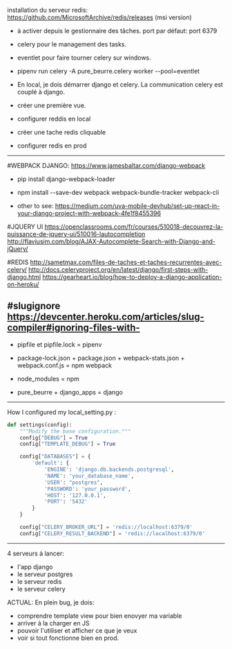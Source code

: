 installation du serveur redis: https://github.com/MicrosoftArchive/redis/releases (msi version)
- à activer depuis le gestionnaire des tâches.
port par défaut: port 6379

- celery pour le management des tasks.
- eventlet pour faire tourner celery sur windows.
- pipenv run celery -A pure_beurre.celery worker --pool=eventlet
- En local, je dois démarrer django et celery. La communication celery est couplé à django.


- créer une première vue.
- configurer reddis en local
- créer une tache redis cliquable
- configurer redis en prod

---

#WEBPACK DJANGO:
https://www.jamesbaltar.com/django-webpack
- pip install django-webpack-loader
- npm install --save-dev webpack webpack-bundle-tracker webpack-cli

- other to see: https://medium.com/uva-mobile-devhub/set-up-react-in-your-django-project-with-webpack-4fe1f8455396

#JQUERY UI
https://openclassrooms.com/fr/courses/510018-decouvrez-la-puissance-de-jquery-ui/510016-lautocompletion
http://flaviusim.com/blog/AJAX-Autocomplete-Search-with-Django-and-jQuery/

#REDIS
http://sametmax.com/files-de-taches-et-taches-recurrentes-avec-celery/
http://docs.celeryproject.org/en/latest/django/first-steps-with-django.html
https://gearheart.io/blog/how-to-deploy-a-django-application-on-heroku/


#slugignore
https://devcenter.heroku.com/articles/slug-compiler#ignoring-files-with-
--------

- pipfile et pipfile.lock = pipenv
- package-lock.json + package.json + webpack-stats.json + webpack.conf.js = npm webpack
- node_modules = npm

- pure_beurre + django_apps = django


-----

How I configured my local_setting.py :
```python
def settings(config):
    """Modify the base configuration."""
    config["DEBUG"] = True
    config["TEMPLATE_DEBUG"] = True

    config["DATABASES"] = {
        'default': {
            'ENGINE': 'django.db.backends.postgresql',
            'NAME': 'your_database_name',
            'USER': "postgres",
            'PASSWORD': 'your_password',
            'HOST': '127.0.0.1',
            'PORT': '5432'
        }
    }

    config["CELERY_BROKER_URL"] = 'redis://localhost:6379/0'
    config["CELERY_RESULT_BACKEND"] = 'redis://localhost:6379/0'
```

----
4 serveurs à lancer:
- l'app django
- le serveur postgres
- le serveur redis
- le serveur celery


ACTUAL:
En plein bug, je dois:
- comprendre template view pour bien enovyer ma variable
- arriver à la charger en JS
- pouvoir l'utiliser et afficher ce que je veux
- voir si tout fonctionne bien en prod.
